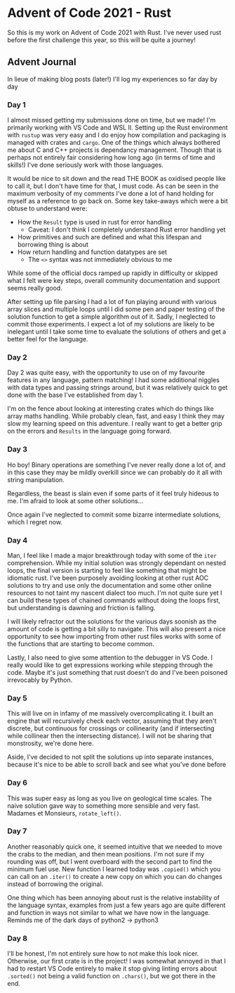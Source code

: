 # Advent of Code 2021 - Rust
So this is my work on Advent of Code 2021 with Rust. I've never used rust before the first challenge this year, so this will be quite a journey!

## Advent Journal
In lieue of making blog posts (later!) I'll log my experiences so far day by day

### Day 1
I almost missed getting my submissions done on time, but we made! I'm primarily working with VS Code and WSL II. Setting up the Rust environment with `rustup` was very easy and I do enjoy how compilation and packaging is managed with crates and `cargo`. One of the things which always bothered me about C and C++ projects is dependancy management. Though that is perhaps not entirely fair considering how long ago (in terms of time and skills!) I've done seriously work with those languages.

It would be nice to sit down and the read THE BOOK as oxidised people like to call it, but I don't have time for that, I must code. As can be seen in the maximum verbosity of my comments I've done a lot of hand holding for myself as a reference to go back on. Some key take-aways which were a bit obtuse to understand were:
- How the `Result` type is used in rust for error handling
  - Caveat: I don't think I completely understand Rust error handling yet
- How primitives and such are defined and what this lifespan and borrowing thing is about
- How return handling and function datatypes are set
  - The `<>` syntax was not immediately obvious to me

While some of the official docs ramped up rapidly in difficulty or skipped what I felt were key steps, overall community documentation and support seems really good.

After setting up file parsing I had a lot of fun playing around with various array slices and multiple loops until I did some pen and paper testing of the solution function to get a simple algorithm out of it. Sadly, I neglected to commit those experiments. I expect a lot of my solutions are likely to be inelegant until I take some time to evaluate the solutions of others and get a better feel for the language.

### Day 2
Day 2 was quite easy, with the opportunity to use on of my favourite features in any language, pattern matching! I had some additional niggles with data types and passing strings around, but it was relatively quick to get done with the base I've established from day 1.

I'm on the fence about looking at interesting crates which do things like array maths handling. While probably clean, fast, and easy I think they may slow my learning speed on this adventure. I really want to get a better grip on the errors and `Results` in the language going forward.

### Day 3
Ho boy! Binary operations are something I've never really done a lot of, and in this case they may be mildly overkill since we can probably do it all with string manipulation.

Regardless, the beast is slain even if some parts of it feel truly hideous to me. I'm afraid to look at some other solutions...

Once again I've neglected to commit some bizarre intermediate solutions, which I regret now.

### Day 4
Man, I feel like I made a major breakthrough today with some of the `iter` comprehension. While my initial solution was strongly dependant on nested loops, the final version is starting to feel like something that might be idiomatic rust. I've been purposely avoiding looking at other rust AOC solutions to try and use only the documentation and some other online resources to not taint my nascent dialect too much. I'm not quite sure yet I can build these types of chained commands without doing the loops first, but understanding is dawning and friction is falling.

I will likely refractor out the solutions for the various days soonish as the amount of code is getting a bit silly to navigate. This will also present a nice opportunity to see how importing from other rust files works with some of the functions that are starting to become common.

Lastly, I also need to give some attention to the debugger in VS Code. I really would like to get expressions working while stepping through the code. Maybe it's just something that rust doesn't do and I've been poisoned irrevocably by Python.

### Day 5
This will live on in infamy of me massively overcomplicating it. I built an engine that will recursively check each vector, assuming that they aren't discrete, but continuous for crossings or collinearity (and if intersecting while collinear then the intersecting distance). I will not be sharing that monstrosity, we're done here.

Aside, I've decided to not split the solutions up into separate instances, because it's nice to be able to scroll back and see what you've done before

### Day 6
This was super easy as long as you live on geological time scales. The naive solution gave way to something more sensible and very fast. Madames et Monsieurs, `rotate_left()`.

### Day 7
Another reasonably quick one, it seemed intuitive that we needed to move the crabs to the median, and then mean positions. I'm not sure if my rounding was off, but I went overboard with the second part to find the minimum fuel use. New function I learned today was `.copied()` which you can call on an `.iter()` to create a new copy on which you can do changes instead of borrowing the original.

One thing which has been annoying about rust is the relative instability of the language syntax, examples from just a few years ago are quite different and function in ways not similar to what we have now in the language. Reminds me of the dark days of python2 -> python3

### Day 8
I'll be honest, I'm not entirely sure how to not make this look nicer. Otherwise, our first crate is in the project! I was somewhat annoyed in that I had to restart VS Code entirely to make it stop giving linting errors about `.sorted()` not being a valid function on `.chars()`, but we got there in the end.